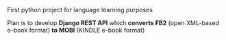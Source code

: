 First python project for language learning purposes


Plan is to develop **Django REST API** which **converts FB2** (open XML-based e-book format) **to MOBI** (KINDLE e-book format) 
